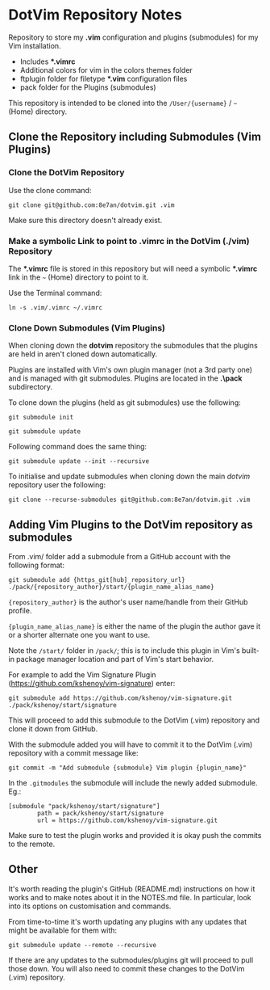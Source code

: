 # DotVim Repository Notes

Repository to store my **.vim** configuration and plugins (submodules) for my Vim installation.

* Includes **\*.vimrc**
* Additional colors for vim in the colors themes folder
* ftplugin folder for filetype **\*.vim** configuration files
* pack folder for the Plugins (submodules)

This repository is intended to be cloned into the `/User/{username}` / `~` (Home) directory. 

## Clone the Repository including Submodules (Vim Plugins)

### Clone the DotVim Repository

Use the clone command:

`git clone git@github.com:8e7an/dotvim.git .vim`

Make sure this directory doesn't already exist.

### Make a symbolic Link to point to .vimrc in the DotVim (./vim) Repository

The **\*.vimrc** file is stored in this repository but will need a symbolic
**\*.vimrc** link in the `~` (Home) directory to point to it. 

Use the Terminal command:

`ln -s .vim/.vimrc ~/.vimrc`

### Clone Down Submodules (Vim Plugins)

When cloning down the **dotvim** repository the submodules that the plugins are
held in aren't cloned down automatically. 

Plugins are installed with Vim's own plugin manager (not a 3rd party one) and
is managed with git submodules. Plugins are located in the **.\pack**
subdirectory.
  
To clone down the plugins (held as git submodules) use the following:

`git submodule init`

`git submodule update`

Following command does the same thing:

`git submodule update --init --recursive`

To initialise and update submodules when cloning down the main *dotvim*
repository user the following:

`git clone --recurse-submodules git@github.com:8e7an/dotvim.git .vim` 

## Adding Vim Plugins to the DotVim repository as submodules

From .vim/ folder add a submodule from a GitHub account with the following format:

`git submodule add {https_git[hub]_repository_url} ./pack/{repository_author}/start/{plugin_name_alias_name}`

`{repository_author}` is the author's user name/handle from their GitHub profile.

`{plugin_name_alias_name}` is either the name of the plugin the author gave it
or a shorter alternate one you want to use.

Note the `/start/` folder in `/pack/`; this is to include this plugin in Vim's
built-in package manager location and part of Vim's start behavior.

For example to add the Vim Signature Plugin (https://github.com/kshenoy/vim-signature) enter:

`git submodule add https://github.com/kshenoy/vim-signature.git ./pack/kshenoy/start/signature`

This will proceed to add this submodule to the DotVim (.vim) repository and
clone it down from GitHub. 

With the submodule added you will have to commit it to the DotVim (.vim)
repository with a commit message like:

`git commit -m "Add submodule {submodule} Vim plugin {plugin_name}"`

In the `.gitmodules` the submodule will include the newly added submodule. Eg.:

```
[submodule "pack/kshenoy/start/signature"]
        path = pack/kshenoy/start/signature
        url = https://github.com/kshenoy/vim-signature.git
```

Make sure to test the plugin works and provided it is okay push the commits to
the remote.

## Other

It's worth reading the plugin's GitHub (README.md) instructions on how it works
and to make notes about it in the NOTES.md file. In particular, look into its
options on customisation and commands.

From time-to-time it's worth updating any plugins with any updates that might
be available for them with:

`git submodule update --remote --recursive`

If there are any updates to the submodules/plugins git will proceed to pull
those down. You will also need to commit these changes to the DotVim (.vim)
repository. 

